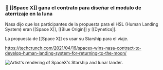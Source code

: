 ### 🚀 [[Space X]] gana el contrato para diseñar el modulo de aterrizaje en la luna

Nasa dijo que los participantes de la propuesta para el HSL (Human Landing System) eran [[Space X]], [[Blue Origin]] y [[Dynetics]].

La propuesta de [[Space X]] es usar su Starship para el viaje.

https://techcrunch.com/2021/04/16/spacex-wins-nasa-contract-to-develop-human-landing-system-for-returning-to-the-moon/

![Artist's rendering of SpaceX's Starship and lunar lander.](https://techcrunch.com/wp-content/uploads/2019/11/spacex_1.jpg?w=730&crop=1)

